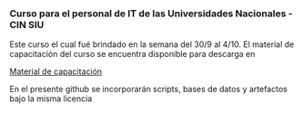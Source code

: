 ### Curso para el personal de IT de las Universidades Nacionales - CIN SIU 
Este curso el cual fué brindado en la semana del 30/9 al 4/10. El material de capacitación del curso se encuentra disponible para descarga en 

[Material de capacitación](http://bibliotecadigital.cin.edu.ar/handle/123456789/2304)

En el presente github se incorporarán scripts, bases de datos y artefactos bajo la misma licencia

